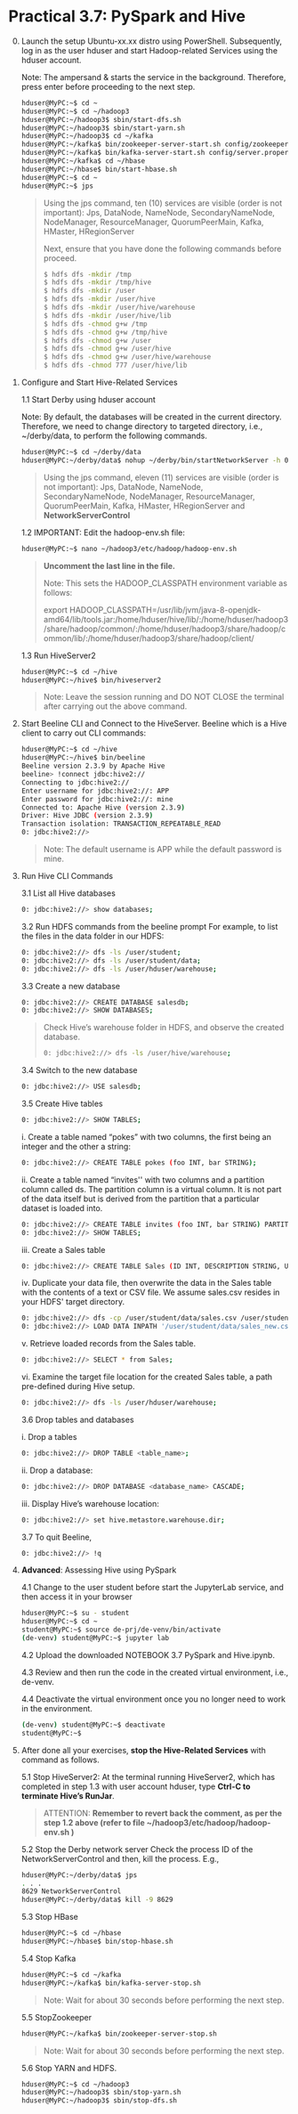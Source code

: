 # Practical 3.7: PySpark and Hive

0. Launch the setup Ubuntu-xx.xx distro using PowerShell. Subsequently, log in as the user hduser and start Hadoop-related Services using the hduser account. 

   Note: The ampersand & starts the service in the background. Therefore, press enter before proceeding to the next step.

   ~~~bash
   hduser@MyPC:~$ cd ~
   hduser@MyPC:~$ cd ~/hadoop3 
   hduser@MyPC:~/hadoop3$ sbin/start-dfs.sh 
   hduser@MyPC:~/hadoop3$ sbin/start-yarn.sh
   hduser@MyPC:~/hadoop3$ cd ~/kafka
   hduser@MyPC:~/kafka$ bin/zookeeper-server-start.sh config/zookeeper.properties &
   hduser@MyPC:~/kafka$ bin/kafka-server-start.sh config/server.properties &
   hduser@MyPC:~/kafka$ cd ~/hbase
   hduser@MyPC:~/hbase$ bin/start-hbase.sh
   hduser@MyPC:~$ cd ~
   hduser@MyPC:~$ jps
   ~~~
   > Using the jps command, ten (10) services are visible (order is not important): Jps, DataNode, NameNode, SecondaryNameNode, NodeManager, ResourceManager, QuorumPeerMain, Kafka, HMaster, HRegionServer
   > 
   > Next, ensure that you have done the following commands before proceed.
   >
   > ~~~bash
   > $ hdfs dfs -mkdir /tmp
   > $ hdfs dfs -mkdir /tmp/hive
   > $ hdfs dfs -mkdir /user
   > $ hdfs dfs -mkdir /user/hive
   > $ hdfs dfs -mkdir /user/hive/warehouse
   > $ hdfs dfs -mkdir /user/hive/lib
   > $ hdfs dfs -chmod g+w /tmp
   > $ hdfs dfs -chmod g+w /tmp/hive
   > $ hdfs dfs -chmod g+w /user
   > $ hdfs dfs -chmod g+w /user/hive
   > $ hdfs dfs -chmod g+w /user/hive/warehouse
   > $ hdfs dfs -chmod 777 /user/hive/lib
   > ~~~

1. Configure and Start Hive-Related Services

   1.1 Start Derby using hduser account

     Note: By default, the databases will be created in the current directory. Therefore, we need to change directory to targeted directory, i.e., ~/derby/data, to perform the following commands.
     ~~~bash
     hduser@MyPC:~$ cd ~/derby/data
     hduser@MyPC:~/derby/data$ nohup ~/derby/bin/startNetworkServer -h 0.0.0.0 &
     ~~~
     > Using the jps command, eleven (11) services are visible (order is not important): Jps, DataNode, NameNode, SecondaryNameNode, NodeManager, ResourceManager, QuorumPeerMain, Kafka, HMaster, HRegionServer and **NetworkServerControl**

   1.2 IMPORTANT: Edit the hadoop-env.sh file:
    ~~~bash
    hduser@MyPC:~$ nano ~/hadoop3/etc/hadoop/hadoop-env.sh
    ~~~
    > **Uncomment the last line in the file.**
    > 
    > Note: This sets the HADOOP_CLASSPATH environment variable as follows:
    > 
    > export HADOOP_CLASSPATH=/usr/lib/jvm/java-8-openjdk-amd64/lib/tools.jar:/home/hduser/hive/lib/:/home/hduser/hadoop3/share/hadoop/common/:/home/hduser/hadoop3/share/hadoop/common/lib/:/home/hduser/hadoop3/share/hadoop/client/

   1.3 Run HiveServer2
    ~~~bash
    hduser@MyPC:~$ cd ~/hive
    hduser@MyPC:~/hive$ bin/hiveserver2
    ~~~
    > Note:	Leave the session running and DO NOT CLOSE the terminal after carrying out the above command.



2. Start Beeline CLI and Connect to the HiveServer. Beeline which is a Hive client to carry out CLI commands:
   ~~~bash
   hduser@MyPC:~$ cd ~/hive
   hduser@MyPC:~/hive$ bin/beeline
   Beeline version 2.3.9 by Apache Hive
   beeline> !connect jdbc:hive2://
   Connecting to jdbc:hive2://
   Enter username for jdbc:hive2://: APP
   Enter password for jdbc:hive2://: mine
   Connected to: Apache Hive (version 2.3.9)
   Driver: Hive JDBC (version 2.3.9)
   Transaction isolation: TRANSACTION_REPEATABLE_READ
   0: jdbc:hive2://>
   ~~~
   > Note: The default username is APP while the default password is mine.




3. Run Hive CLI Commands

   3.1 List all Hive databases
   ~~~bash
   0: jdbc:hive2://> show databases;
   ~~~

   3.2 Run HDFS commands from the beeline prompt
      For example, to list the files in the data folder in our HDFS:
      ~~~bash
      0: jdbc:hive2://> dfs -ls /user/student;
      0: jdbc:hive2://> dfs -ls /user/student/data;
      0: jdbc:hive2://> dfs -ls /user/hduser/warehouse;
      ~~~

   3.3 Create a new database
      ~~~bash
      0: jdbc:hive2://> CREATE DATABASE salesdb;
      0: jdbc:hive2://> SHOW DATABASES;
      ~~~
      > Check Hive’s warehouse folder in HDFS, and observe the created database.
      > ~~~bash
      > 0: jdbc:hive2://> dfs -ls /user/hive/warehouse;
      > ~~~

    3.4 Switch to the new database
      ~~~bash
      0: jdbc:hive2://> USE salesdb;
      ~~~

    3.5 Create Hive tables
      ~~~bash
      0: jdbc:hive2://> SHOW TABLES;
      ~~~

      i. Create a table named “pokes” with two columns, the first being an integer and the other a string:
      ~~~bash
      0: jdbc:hive2://> CREATE TABLE pokes (foo INT, bar STRING);
      ~~~
      
      ii. Create a table named “invites'' with two columns and a partition column called ds. The partition column is a virtual column. It is not part of the data itself but is derived from the partition that a particular dataset is loaded into.
      ~~~bash
      0: jdbc:hive2://> CREATE TABLE invites (foo INT, bar STRING) PARTITIONED BY (ds STRING);
      0: jdbc:hive2://> SHOW TABLES;
      ~~~

      iii. Create a Sales table
      ~~~bash
      0: jdbc:hive2://> CREATE TABLE Sales (ID INT, DESCRIPTION STRING, UNIT_PRICE DOUBLE, QUANTITY INT) COMMENT 'This is the Sales table stored as textfile' ROW FORMAT DELIMITED FIELDS TERMINATED BY '\t' STORED AS TEXTFILE;
      ~~~

      iv. Duplicate your data file, then overwrite the data in the Sales table with the contents of a text or CSV file. We assume sales.csv resides in your HDFS' target directory. 
      ~~~bash
      0: jdbc:hive2://> dfs -cp /user/student/data/sales.csv /user/student/data/sales_new.csv;
      0: jdbc:hive2://> LOAD DATA INPATH '/user/student/data/sales_new.csv' OVERWRITE INTO TABLE Sales;
      ~~~

      v. Retrieve loaded records from the Sales table.
      ~~~bash
      0: jdbc:hive2://> SELECT * from Sales;
      ~~~

      vi. Examine the target file location for the created Sales table, a path pre-defined during Hive setup.
      ~~~bash
      0: jdbc:hive2://> dfs -ls /user/hduser/warehouse;
      ~~~

    3.6 Drop tables and databases

    i. Drop a tables
      ~~~bash
      0: jdbc:hive2://> DROP TABLE <table_name>;
      ~~~

      ii. Drop a database:
      ~~~bash
      0: jdbc:hive2://> DROP DATABASE <database_name> CASCADE;
      ~~~

      iii. Display Hive’s warehouse location:
      ~~~bash
      0: jdbc:hive2://> set hive.metastore.warehouse.dir;
      ~~~

    3.7 To quit Beeline,
      ~~~bash
      0: jdbc:hive2://> !q
      ~~~



5. **Advanced**: Assessing Hive using PySpark

   4.1 Change to the user student before start the JupyterLab service, and then access it in your browser
      ~~~bash
      hduser@MyPC:~$ su - student
      hduser@MyPC:~$ cd ~
      student@MyPC:~$ source de-prj/de-venv/bin/activate
      (de-venv) student@MyPC:~$ jupyter lab
      ~~~

   4.2 Upload the downloaded NOTEBOOK 3.7 PySpark and Hive.ipynb.
   
   4.3 Review and then run the code in the created virtual environment, i.e., de-venv.

   4.4 Deactivate the virtual environment once you no longer need to work in the environment.
      ~~~bash
      (de-venv) student@MyPC:~$ deactivate
      student@MyPC:~$ 
      ~~~

6. After done all your exercises, **stop the Hive-Related Services** with command as follows.

   5.1 Stop HiveServer2:
     At the terminal running HiveServer2, which has completed in step 1.3 with user account hduser, type **Ctrl-C to terminate Hive’s RunJar**.
     > ATTENTION: **Remember to revert back the comment, as per the step 1.2 above (refer to file ~/hadoop3/etc/hadoop/hadoop-env.sh )**

   5.2 Stop the Derby network server 
     Check the process ID of the NetworkServerControl and then, kill the process. E.g., 
     ~~~bash
     hduser@MyPC:~/derby/data$ jps                           
     . . .                                                                         
     8629 NetworkServerControl                               
     hduser@MyPC:~/derby/data$ kill -9 8629 
     ~~~

   5.3 Stop HBase
     ~~~bash
     hduser@MyPC:~$ cd ~/hbase
     hduser@MyPC:~/hbase$ bin/stop-hbase.sh
     ~~~
     
   5.4 Stop Kafka
     ~~~bash
     hduser@MyPC:~$ cd ~/kafka
     hduser@MyPC:~/kafka$ bin/kafka-server-stop.sh
     ~~~
     > Note: Wait for about 30 seconds before performing the next step.

    5.5 StopZookeeper
     ~~~bash
     hduser@MyPC:~/kafka$ bin/zookeeper-server-stop.sh
     ~~~
     > Note: Wait for about 30 seconds before performing the next step.

    5.6 Stop YARN and HDFS.
     ~~~bash
     hduser@MyPC:~$ cd ~/hadoop3
     hduser@MyPC:~/hadoop3$ sbin/stop-yarn.sh
     hduser@MyPC:~/hadoop3$ sbin/stop-dfs.sh
     ~~~




